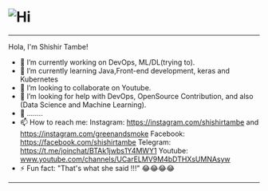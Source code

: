 #  ![Hi](https://user-images.githubusercontent.com/93042473/185735502-2ed1a25e-a124-4da5-8096-6a9218af06a5.gif) 
------------------------------------------------------------------------------------------------------------------------------------------

Hola, I'm Shishir Tambe!


- 🔭 I’m currently working on DevOps, ML/DL(trying to).
- 🌱 I’m currently learning Java,Front-end development, keras and Kubernetes
- 👯 I’m looking to collaborate on Youtube.
- 🤔 I’m looking for help with DevOps, OpenSource Contribution, and also (Data Science and Machine Learning).
- 💬 ........
- 📫 How to reach me: Instagram: https://instagram.com/shishirtambe and https://instagram.com/greenandsmoke Facebook: https://facebook.com/shishirtambe Telegram: https://t.me/joinchat/BTAk1jwbs1Y4MWY1 Youtube:  www.youtube.com/channels/UCarELMV9M4bDTHXsUMNAsyw
- ⚡ Fun fact: "That's what she said !!!" 😂😂😂😂
-------------------------------------------------------------------------------------------------------------------------------------------------------------------------
